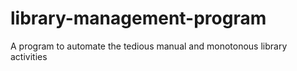 # library-management-program
A program to automate the tedious manual and monotonous library activities
